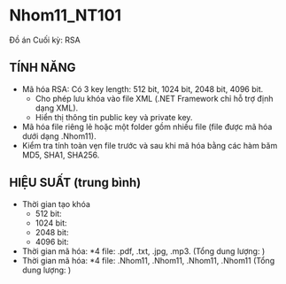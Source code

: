 # Nhom11_NT101 

Đồ án Cuối kỳ: RSA

## TÍNH NĂNG
* Mã hóa RSA: Có 3 key length: 512 bit, 1024 bit, 2048 bit, 4096 bit.
  * Cho phép lưu khóa vào file XML (.NET Framework chỉ hỗ trợ định dạng XML).
  * Hiển thị thông tin public key và private key.
* Mã hóa file riêng lẻ hoặc một folder gồm nhiều file (file được mã hóa dưới dạng .Nhom11).
* Kiểm tra tính toàn vẹn file trước và sau khi mã hóa bằng các hàm băm MD5, SHA1, SHA256.

## HIỆU SUẤT (trung bình)
* Thời gian tạo khóa
  * 512 bit:
  * 1024 bit:
  * 2048 bit:
  * 4096 bit:
* Thời gian mã hóa: 
  *4 file: .pdf, .txt, .jpg, .mp3. (Tổng dung lượng: )
* Thời gian mã hóa: 
  *4 file: .Nhom11, .Nhom11, .Nhom11, .Nhom11 (Tổng dung lượng: )
